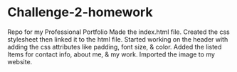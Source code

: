 # Challenge-2-homework
Repo for my Professional Portfolio
Made the index.html file.
Created the css stylesheet then linked it to the html file.
Started working on the header with adding the css attributes like padding, font size, & color.
Added the listed Items for contact info, about me, & my work.
Imported the image to my website.

